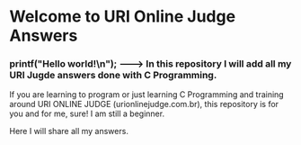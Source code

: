 # Welcome to URI Online Judge Answers
### printf("Hello world!\n"); ---> In this repository I will add all my URI Jugde answers done with C Programming.

If you are learning to program or just learning C Programming and training around URI ONLINE JUDGE (urionlinejudge.com.br), this repository is for you and for me, sure! I am still a beginner. 

Here I will share all my answers. 
